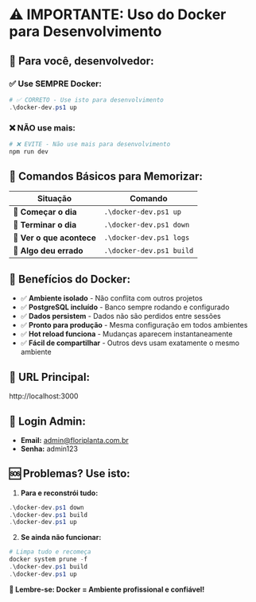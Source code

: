 # ⚠️ IMPORTANTE: Uso do Docker para Desenvolvimento

## 🎯 **Para você, desenvolvedor:**

### ✅ **Use SEMPRE Docker:**
```powershell
# ✅ CORRETO - Use isto para desenvolvimento
.\docker-dev.ps1 up
```

### ❌ **NÃO use mais:**
```bash
# ❌ EVITE - Não use mais para desenvolvimento
npm run dev
```

## 🚀 **Comandos Básicos para Memorizar:**

| **Situação** | **Comando** |
|--------------|-------------|
| 🌅 **Começar o dia** | `.\docker-dev.ps1 up` |
| 🌙 **Terminar o dia** | `.\docker-dev.ps1 down` |
| 👀 **Ver o que acontece** | `.\docker-dev.ps1 logs` |
| 🔧 **Algo deu errado** | `.\docker-dev.ps1 build` |

## 🎁 **Benefícios do Docker:**

- ✅ **Ambiente isolado** - Não conflita com outros projetos
- ✅ **PostgreSQL incluído** - Banco sempre rodando e configurado
- ✅ **Dados persistem** - Dados não são perdidos entre sessões
- ✅ **Pronto para produção** - Mesma configuração em todos ambientes
- ✅ **Hot reload funciona** - Mudanças aparecem instantaneamente
- ✅ **Fácil de compartilhar** - Outros devs usam exatamente o mesmo ambiente

## 🎯 **URL Principal:**
http://localhost:3000

## 🔐 **Login Admin:**
- **Email:** admin@floriplanta.com.br
- **Senha:** admin123

## 🆘 **Problemas? Use isto:**

1. **Para e reconstrói tudo:**
```powershell
.\docker-dev.ps1 down
.\docker-dev.ps1 build  
.\docker-dev.ps1 up
```

2. **Se ainda não funcionar:**
```powershell
# Limpa tudo e recomeça
docker system prune -f
.\docker-dev.ps1 build
.\docker-dev.ps1 up
```

**🐳 Lembre-se: Docker = Ambiente profissional e confiável!**